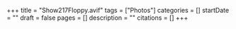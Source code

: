 +++
title = "Show217Floppy.avif"
tags = ["Photos"]
categories = []
startDate = ""
draft = false
pages = []
description = ""
citations = []
+++
